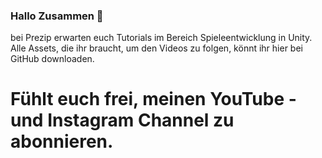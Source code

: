 ### Hallo Zusammen 👋

bei Prezip erwarten euch Tutorials im Bereich Spieleentwicklung in Unity. Alle Assets, die ihr braucht, um den Videos zu folgen, könnt ihr hier bei GitHub downloaden.

# Fühlt euch frei, meinen YouTube - und Instagram Channel zu abonnieren.


<!--
**PrezipGames/PrezipGames** is a ✨ _special_ ✨ repository because its `README.md` (this file) appears on your GitHub profile.

Here are some ideas to get you started:

- 🔭 I’m currently working on ...
- 🌱 I’m currently learning ...
- 👯 I’m looking to collaborate on ...
- 🤔 I’m looking for help with ...
- 💬 Ask me about ...
- 📫 How to reach me: ...
- 😄 Pronouns: ...
- ⚡ Fun fact: ...
-->
